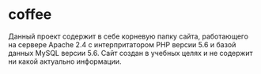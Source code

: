 # coffee
Данный проект содержит в себе корневую папку сайта, работающего на сервере Apache 2.4 с интерпритатором PHP версии 5.6 и базой данных MySQL версии 5.6.
Сайт создан в учебных целях и не содержит ни какой актуально информации.
